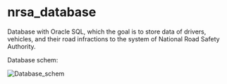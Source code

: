 # nrsa_database
Database with Oracle SQL, which the goal is to store data of drivers, vehicles, and their road infractions to the system of National Road Safety Authority. 

Database schem:

![Database_schem](https://user-images.githubusercontent.com/46601373/125133787-47738480-e0fe-11eb-84d3-2b72bcbe7fce.jpg)

